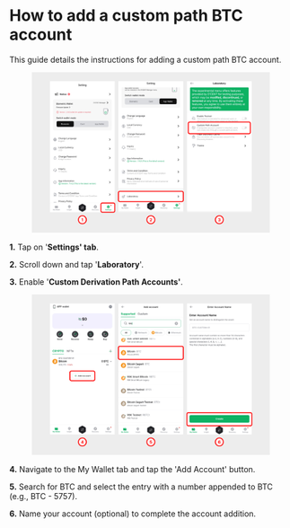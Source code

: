 # How to add a custom path BTC account

This guide details the instructions for adding a custom path BTC account.

<div align="left"><figure><img src="../../.gitbook/assets/1 (19).jpg" alt=""><figcaption></figcaption></figure></div>

**1.** Tap on '**Settings' tab**.

**2.** Scroll down and tap '**Laboratory**'.

**3.** Enable '**Custom Derivation Path Accounts'**.



<figure><img src="../../.gitbook/assets/2 (23).jpg" alt=""><figcaption></figcaption></figure>

**4.** Navigate to the My Wallet tab and tap the 'Add Account' button.

**5.** Search for BTC and select the entry with a number appended to BTC (e.g., BTC - 5757).

**6.** Name your account (optional) to complete the account addition.
